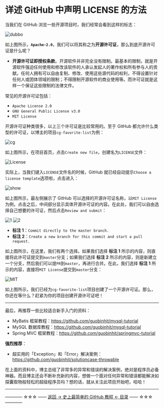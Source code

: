 # 详述 GitHub 中声明 LICENSE 的方法

当我们在 GitHub 浏览一些开源项目时，我们经常会看到这样的标志：

![dubbo](http://img.blog.csdn.net/20170828202102117)

如上图所示，**`Apache-2.0`**，我们可以将其称之为**开源许可证**，那么到底开源许可证是什么呢？

 - **开源许可证即授权条款**。开源软件并非完全没有限制。最基本的限制，就是开源软件强迫任何使用和修改该软件的人承认发起人的著作权和所有参与人的贡献。任何人拥有可以自由复制、修改、使用这些源代码的权利，不得设置针对任何人或团体领域的限制；不得限制开源软件的商业使用等。而许可证就是这样一个保证这些限制的法律文件。

常见的开源许可证包括：

 - `Apache License 2.0`
 - `GNU General Public License v3.0`
 - `MIT License`

开源许可证种类很多，以上三个许可证是比较常用的。至于 GitHub 都允许什么类型的许可证，以博主的项目`cg-favorite-list`为例：

![cg](http://img.blog.csdn.net/20170828204109078)

如上图所示，在项目首页，点击`Create new file`，创建名为`LICENSE`文件：

![License](http://img.blog.csdn.net/20170828204349709)

实际上，当我们键入`LICENSE`文件名的时候，GitHub 就已经自动提示`Choose a license template`选项啦，点击进入：

![show](http://img.blog.csdn.net/20170828204851932)

如上图所示，最左侧展示了 GitHub 可以选择的开源许可证名称，以`MIT License`为例，点击之后，中间部分显示具体开源许可证的内容。在此处，我们可以自由选择自己想要的许可证，然后点击`Review and submit`：

![1](http://img.blog.csdn.net/20170828205405503)
![2](http://img.blog.csdn.net/20170828205416866)

 - **标注 1**：`Commit directly to the master branch.`
 - **标注 2**：`Create a new branch for this commit and start a pull request.`

如上图所示，在这里，我们有两个选择。如果我们选择 **标注 1** 所示的内容，则直接将此许可证提交到`master`分支；如果我们选择 **标注 2** 所示的内容，则是新建立一个分支，然后我们可以提`PR`到`master`，再进行合并。在此，我们选择  **标注 1** 所示的内容，直接将`MIT License`提交到`master`分支：

![MIT](http://img.blog.csdn.net/20170828210100351)

如上图所示，我们已经为`cg-favorite-list`项目创建了一个开源许可证。那么，你还在等什么？赶紧为你的项目创建开源许可证吧！

----------

最后，再推荐一些比较适合新手入门的资料：

 - MyBatis 框架教程：https://github.com/guobinhit/mysql-tutorial
 - MySQL 数据库教程：https://github.com/guobinhit/mysql-tutorial
 - Spring MVC 框架教程：https://github.com/guobinhit/springmvc-tutorial

**强烈推荐**：

 - 超实用的「Exception」和「Error」解决案例：https://github.com/guobinhit/solutioncase-throwable

在上面的资料中，博主总结了非常多的异常和错误的解决案例，绝对是程序员必备神器。而且博主还会不断补充新的内容，想做一个面对任何异常和错误都能解决如探囊取物般轻松的超级程序员吗？想的话，就从关注此项目开始吧，哈哈！

----------
———— ☆☆☆ —— [返回 -> 史上最简单的 GitHub 教程 <- 目录](https://github.com/guobinhit/github-tutorial/blob/master/README.md) —— ☆☆☆ ————




